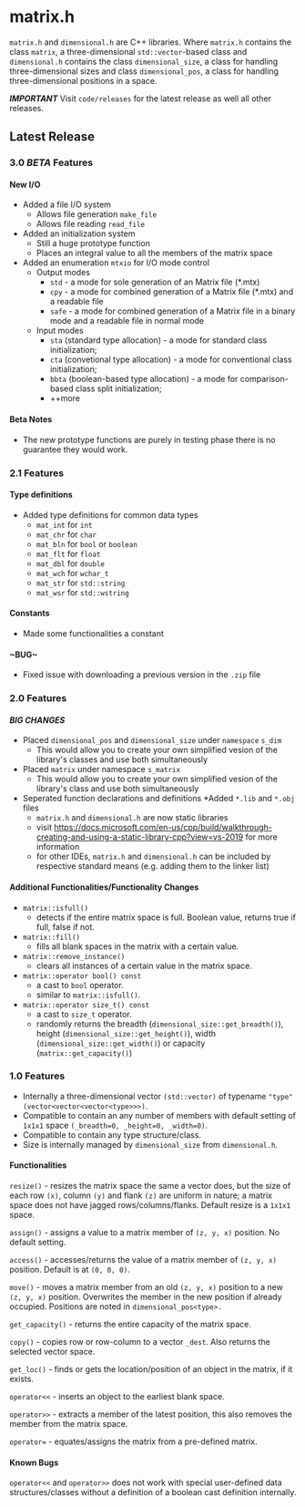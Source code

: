 # matrix.h
`matrix.h` and `dimensional.h` are C++ libraries. Where `matrix.h` contains the class `matrix`, a three-dimensional `std::vector`-based class and `dimensional.h` contains the class `dimensional_size`, a class for handling three-dimensional sizes and class `dimensional_pos`, a class for handling three-dimensional positions in a space.

***IMPORTANT***
Visit `code/releases` for the latest release as well all other releases.

## Latest Release

### 3.0 ***BETA*** Features
#### New I/O
* Added a file I/O system
    - Allows file generation `make_file`
    - Allows file reading `read_file`
* Added an initialization system
    - Still a huge prototype function
    - Places an integral value to all the members of the matrix space
* Added an enumeration `mtxio` for I/O mode control
    - Output modes
        * `std` - a mode for sole generation of an Matrix file (*.mtx)
        * `cpy` - a mode for combined generation of a Matrix file (*.mtx) and a readable file
        * `safe` - a mode for combined generation of a Matrix file in a binary mode and a readable file in normal mode
    - Input modes
        * `sta` (standard type allocation) - a mode for standard class initialization;
        * `cta` (convetional type allocation) - a mode for conventional class initialization;
        * `bbta` (boolean-based type allocation) - a mode for comparison-based class split initialization;
        * ++more
#### Beta Notes
* The new prototype functions are purely in testing phase there is no guarantee they would work.

### 2.1 Features
#### Type definitions
* Added type definitions for common data types
    - `mat_int` for `int`
    - `mat_chr` for `char`
    - `mat_bln` for `bool` or `boolean`
    - `mat_flt` for `float`
    - `mat_dbl` for `double`
    - `mat_wch` for `wchar_t`
    - `mat_str` for `std::string`
    - `mat_wsr` for `std::wstring`
#### Constants
* Made some functionalities a constant
#### ~BUG~
* Fixed issue with downloading a previous version in the `.zip` file

### 2.0 Features
#### ***BIG CHANGES***
* Placed `dimensional_pos` and `dimensional_size` under `namespace` `s_dim`
    - This would allow you to create your own simplified vesion of the library's classes and use both simultaneously
* Placed `matrix` under namespace `s_matrix`
    - This would allow you to create your own simplified vesion of the library's class and use both simultaneously
* Seperated function declarations and definitions
*Added `*.lib` and `*.obj` files
     - `matrix.h` and `dimensional.h` are now static libraries
     - visit https://docs.microsoft.com/en-us/cpp/build/walkthrough-creating-and-using-a-static-library-cpp?view=vs-2019 for more information
     - for other IDEs, `matrix.h` and `dimensional.h` can be included by respective standard means (e.g. adding them to the linker list)

#### Additional Functionalities/Functionality Changes
* `matrix::isfull()`
  - detects if the entire matrix space is full. Boolean value, returns true if full, false if not.
* `matrix::fill()` 
  - fills all  blank spaces in the matrix with a certain value.
* `matrix::remove_instance()` 
  - clears all instances of a certain value in the matrix space.
* `matrix::operator bool() const` 
  - a cast to `bool` operator.
  - similar to `matrix::isfull()`.
* `matrix::operator size_t() const`
  - a cast to `size_t` operator.
  - randomly returns the breadth (`dimensional_size::get_breadth()`), height (`dimensional_size::get_height()`), width (`dimensional_size::get_width()`) or capacity (`matrix::get_capacity()`)

### 1.0 Features

- Internally a three-dimensional vector `(std::vector)` of typename `"type"` `(vector<vector<vector<type>>>)`.
- Compatible to contain an any number of members with default setting of `1x1x1` space `(_breadth=0, _height=0, _width=0)`.
- Compatible to contain any type structure/class.
- Size is internally managed by `dimensional_size` from `dimensional.h`.
  
#### Functionalities

  `resize()` - resizes the matrix space the same a vector does, but the size of each row `(x)`, column `(y)` and flank `(z)` are uniform in nature; a matrix space does not have jagged rows/columns/flanks. Default resize is a `1x1x1` space.
  
   `assign()` - assigns a value to a matrix member of `(z, y, x)` position. No default setting.
  
   `access()` - accesses/returns the value of a matrix member of `(z, y, x)` position. Default is at `(0, 0, 0)`.
  
   `move()` - moves a matrix member from an old `(z, y, x)` position to a new `(z, y, x)` position. Overwrites the member in the new position if already occupied. Positions are noted in `dimensional_pos<type>.`
  
   `get_capacity()` - returns the entire capacity of the matrix space.
  
   `copy()` - copies row or row-column to a vector `_dest`. Also returns the selected vector space.
  
   `get_loc()` - finds or gets the location/position of an object in the matrix, if it exists.
  
   `operator<<` - inserts an object to the earliest blank space.
  
   `operator>>` - extracts a member of the latest position, this also removes the member from the matrix space.
  
   `operator=` - equates/assigns the matrix from a pre-defined matrix.
  
#### Known Bugs

  `operator<<` and `operator>>` does not work with special user-defined data structures/classes without a definition of a boolean cast definition internally.
